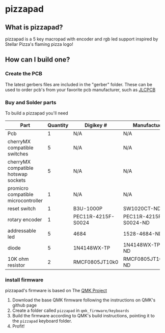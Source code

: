 # pizzapad

## What is pizzapad?
pizzapad is a 5 key macropad with encoder and rgb led support inspired by Stellar Pizza's flaming pizza logo!

## How can I build one?
### Create the PCB
The latest gerbers files are included in the "gerber" folder. These can be used to order pcb's from your favorite pcb manufacturer, such as [JLCPCB](https://jlcpcb.com/)

### Buy and Solder parts

To build a pizzapad you'll need

|Part|Quantity|Digikey #|Manufactuer #|
|---|---|---|---|
|Pcb|1|N/A|N/A|
|cherryMX compatible switches|5|N/A|N/A|
|cherryMX compatible hotswap sockets|5|N/A|N/A|
|promicro compatible microcontroller|1|N/A|N/A|
|reset switch|1|B3U-1000P|SW1020CT-ND|
|rotary encoder|1|PEC11R-4215F-S0024|PEC11R-4215F-S0024-ND|
|addressable led|5|4684|1528-4684-ND|
|diode|5|1N4148WX-TP|1N4148WX-TPMSCT-ND|
|10K ohm resistor|2|RMCF0805JT10k0|RMCF0805JT10k0CT-ND|

### install firmware
pizzapad's firmware is based on The [QMK Project](https://github.com/qmk/qmk_firmware)

1) Download the base QMK firmware following the instructions on QMK's github page
2) Create a folder called `pizzapad` in `qmk_firmware/keyboards`
3) Build the firmware according to QMK's build instructions, pointing it to the `pizzapad` keyboard folder.
4) Profit!